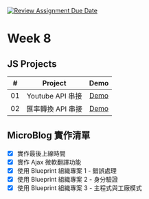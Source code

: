 [![Review Assignment Due Date](https://classroom.github.com/assets/deadline-readme-button-24ddc0f5d75046c5622901739e7c5dd533143b0c8e959d652212380cedb1ea36.svg)](https://classroom.github.com/a/WJPO8wpR)
# Week 8 

## JS Projects

|  #  |    Project     | Demo |
| :-: | :------------: | :---: |
| 01  | Youtube API 串接 | [Demo](https://jayredk.github.io/m3-week-08-jayredk/youtube/) |
| 02  | 匯率轉換 API 串接 | [Demo](https://jayredk.github.io/m3-week-08-jayredk/exchange/) |

## MicroBlog 實作清單

- [x] 實作最後上線時間
- [x] 實作 Ajax 微軟翻譯功能
- [x] 使用 Blueprint 組織專案 1 - 錯誤處理
- [x] 使用 Blueprint 組織專案 2 - 身分驗證
- [x] 使用 Blueprint 組織專案 3 - 主程式與工廠模式